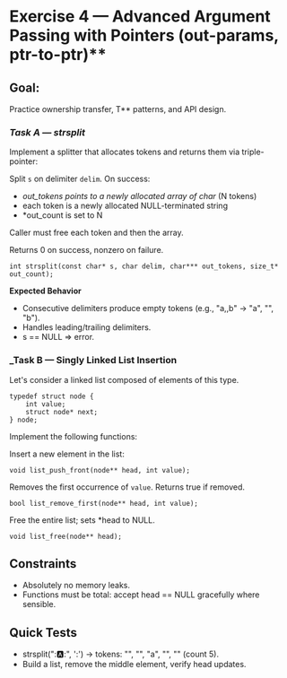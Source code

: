 # Exercise 4 — Advanced Argument Passing with Pointers (out-params, ptr-to-ptr)**

## Goal: 

Practice ownership transfer, T** patterns, and API design.

### _Task A — strsplit_

Implement a splitter that allocates tokens and returns them via triple-pointer:

Split `s` on delimiter `delim`. On success:

- *out_tokens points to a newly allocated array of char* (N tokens)
- each token is a newly allocated NULL-terminated string
- *out_count is set to N

Caller must free each token and then the array.

Returns 0 on success, nonzero on failure.

```
int strsplit(const char* s, char delim, char*** out_tokens, size_t* out_count);
```

**Expected Behavior**

* Consecutive delimiters produce empty tokens (e.g., "a,,b" → "a", "", "b").
* Handles leading/trailing delimiters.
* s == NULL ⇒ error.

### _Task B — Singly Linked List Insertion

Let's consider a linked list composed of elements of this type.

```
typedef struct node {
    int value;
    struct node* next;
} node;
```

Implement the following functions:

Insert a new element in the list: 

```
void list_push_front(node** head, int value);
```

Removes the first occurrence of `value`. Returns true if removed.

```
bool list_remove_first(node** head, int value);
```

Free the entire list; sets *head to NULL.

```
void list_free(node** head);
```

## Constraints

* Absolutely no memory leaks.
* Functions must be total: accept head == NULL gracefully where sensible.

## Quick Tests

* strsplit("::a::", ':') → tokens: "", "", "a", "", "" (count 5).
* Build a list, remove the middle element, verify head updates.

